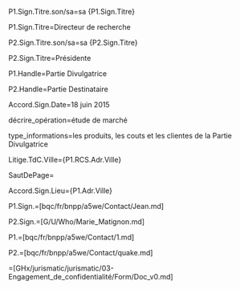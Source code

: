 P1.Sign.Titre.son/sa=sa {P1.Sign.Titre}

P1.Sign.Titre=Directeur de recherche

P2.Sign.Titre.son/sa=sa {P2.Sign.Titre}

P2.Sign.Titre=Présidente

P1.Handle=Partie Divulgatrice

P2.Handle=Partie Destinataire

Accord.Sign.Date=18 juin 2015

décrire_opération=étude de marché

type_informations=les produits, les couts et les clientes de la Partie Divulgatrice

Litige.TdC.Ville={P1.RCS.Adr.Ville}

SautDePage=</i>

Accord.Sign.Lieu={P1.Adr.Ville}

P1.Sign.=[bqc/fr/bnpp/a5we/Contact/Jean.md]

P2.Sign.=[G/U/Who/Marie_Matignon.md]

P1.=[bqc/fr/bnpp/a5we/Contact/1.md]

P2.=[bqc/fr/bnpp/a5we/Contact/quake.md]

=[GHx/jurismatic/jurismatic/03-Engagement_de_confidentialité/Form/Doc_v0.md]
